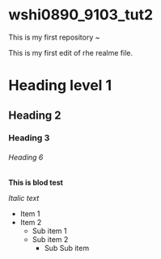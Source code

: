 # wshi0890_9103_tut2
This is my first repository ~

This is my first edit of rhe realme file.

# Heading level 1
## Heading 2
### Heading 3

###### Heading 6

**This is blod test**

*Italic text*

- Item 1
- Item 2
  - Sub item 1
  - Sub item 2
    - Sub Sub item
  